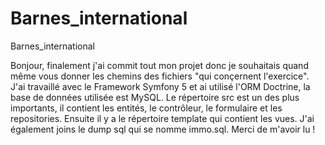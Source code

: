 # Barnes_international
Barnes_international

Bonjour, finalement j'ai commit tout mon projet donc je souhaitais quand même vous donner les chemins des fichiers "qui conçernent l'exercice".
J'ai travaillé avec le Framework Symfony 5 et ai utilisé l'ORM Doctrine, la base de données utilisée est MySQL.
Le répertoire src est un des plus importants, il contient les entités, le contrôleur, le formulaire et les repositories. 
Ensuite il y a le répertoire template qui contient les vues.
J'ai également joins le dump sql qui se nomme immo.sql.
Merci de m'avoir lu !
